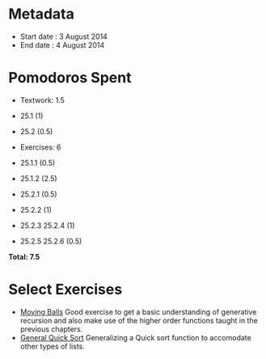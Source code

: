 Metadata
=========

- Start date : 3 August 2014
- End date : 4 August 2014

Pomodoros Spent
===============

- Textwork: 1.5
- 25.1 (1)
- 25.2 (0.5)

- Exercises: 6
- 25.1.1 (0.5)
- 25.1.2 (2.5)
- 25.2.1 (0.5)
- 25.2.2 (1)
- 25.2.3 25.2.4 (1)
- 25.2.5 25.2.6 (0.5)

**Total: 7.5**

Select Exercises
================
- [Moving Balls](http://htdp.org/2003-09-26/Book/curriculum-Z-H-32.html#node_thm_25.1.2) Good exercise to get a basic understanding of generative recursion and also make use of the higher order functions taught in the previous chapters.
- [General Quick Sort](http://htdp.org/2003-09-26/Book/curriculum-Z-H-32.html#node_thm_25.2.6) Generalizing a Quick sort function to accomodate other types of lists.